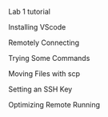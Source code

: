 Lab 1 tutorial

Installing VScode

Remotely Connecting

Trying Some Commands

Moving Files with scp

Setting an SSH Key

Optimizing Remote Running
